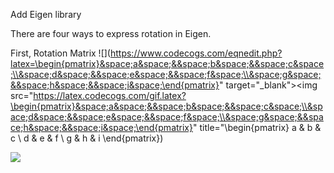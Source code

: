 Add Eigen library

There are four ways to express rotation in Eigen.

First, Rotation Matrix
![](https://www.codecogs.com/eqnedit.php?latex=\begin{pmatrix}&space;a&space;&&space;b&space;&&space;c&space;\\&space;d&space;&&space;e&space;&&space;f&space;\\&space;g&space;&&space;h&space;&&space;i&space;\end{pmatrix}" target="_blank"><img src="https://latex.codecogs.com/gif.latex?\begin{pmatrix}&space;a&space;&&space;b&space;&&space;c&space;\\&space;d&space;&&space;e&space;&&space;f&space;\\&space;g&space;&&space;h&space;&&space;i&space;\end{pmatrix}" title="\begin{pmatrix} a & b & c \\ d & e & f \\ g & h & i \end{pmatrix})

![](http://latex.codecogs.com/gif.latex?\\sigma=\sqrt{\frac{1}{n}{\sum_{k=1}^n(x_i-\bar{x})^2}})
